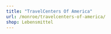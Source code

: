 ```yaml
---
title: "TravelCenters Of America"
url: /monroe/travelcenters-of-america/
shop: Lebensmittel
---
```

